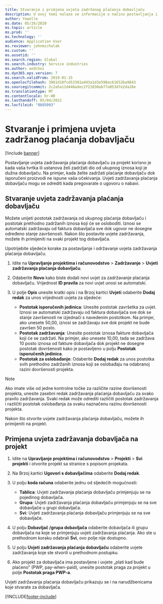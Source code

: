 ```yaml
---
title: Stvaranje i primjena uvjeta zadržanog plaćanja dobavljaču
description: U ovoj temi nalaze se informacije o načinu postavljanja i održavanja uvjeta zadržanog plaćanja dobavljaču.
author: Yowelle
ms.date: 05/26/2020
ms.topic: article
ms.prod: ''
ms.technology: ''
audience: Application User
ms.reviewer: johnmichalak
ms.custom: ''
ms.assetid: ''
ms.search.region: Global
ms.search.industry: Service industries
ms.author: andchoi
ms.dyn365.ops.version: 7
ms.search.validFrom: 2019-01-15
ms.openlocfilehash: 3961d18fcd53381ad43a1d3e598ac61652ba9843
ms.sourcegitcommit: 2c2a5a11d446adec2f21030ab77a053d7e2da28e
ms.translationtype: MT
ms.contentlocale: hr-HR
ms.lasthandoff: 05/04/2022
ms.locfileid: "8685093"
---
```

# <a name="create-and-apply-vendor-payment-retention-terms"></a>Stvaranje i primjena uvjeta zadržanog plaćanja dobavljaču

[!include [banner](../includes/banner.md)] 

Postavljanje uvjeta zadržavanja plaćanja dobavljaču za projekt korisno je kada vaša tvrtka ili ustanova želi zadržati dio od ukupnog iznosa koji je dužna dobavljaču. Na primjer, kada želite zadržati plaćanje dobavljaču dok isporučeni proizvodi ne ispune vaša očekivanja. Uvjeti zadržavanja plaćanja dobavljaču mogu se odrediti kada pregovarate o ugovoru o nabavi.

## <a name="create-vendor-payment-retention-terms"></a>Stvaranje uvjeta zadržavanja plaćanja dobavljaču

Možete unijeti postotak zadržavanja od ukupnog plaćanja dobavljaču i postotak prethodno zadržanih iznosa koji će se osloboditi. Iznosi se automatski zadržavaju od faktura dobavljača sve dok ugovor ne dosegne određeno stanje završenosti. Nakon što postavite uvjete zadržavanja, možete ih primijeniti na svaki projekt tog dobavljača.

Upotrijebite sljedeće korake za postavljanje i održavanje uvjeta zadržavanja plaćanja dobavljaču. 

1. Idite na **Upravljanje projektima i računovodstvo** > **Zadržavanje** > **Uvjeti zadržavanja plaćanja dobavljaču**.
2. Odaberite **Novo** kako biste dodali novi uvjet za zadržavanje plaćanja dobavljaču. Vrijednost **ID pravila** za novi uvjet unosi se automatski. 
3. U polje **Opis** unesite kratki opis i na Brzoj kartici **Uvjeti** odaberite **Dodaj redak** za unos vrijednosti uvjeta za sljedeće:

   - **Postotak isporučenih jedinica**: Unesite postotak završetka za uvjet. Iznosi se automatski zadržavaju od faktura dobavljača sve dok se stanje završenosti ne izjednači s navedenim postotkom. Na primjer, ako unesete 50,00, iznosi se zadržavaju sve dok projekt ne bude završen 50 posto.
   - **Postotak zadržavanja**: Unesite postotak iznosa fakture dobavljača koji će se zadržati. Na primjer, ako unesete 10,00, tada se zadržava 10 posto iznosa od fakture dobavljača dok projekt ne dosegne postotak dovršenosti kako je postavljeno u polju **Postotak isporučenih jedinica**.
   - **Postotak za oslobađanje**: Odaberite **Dodaj redak** za unos postotka svih prethodno zadržanih iznosa koji se oslobađaju na odabranoj razini dovršenosti projekta.

> [!NOTE]
> Ako imate više od jedne kontrolne točke za različite razine dovršenosti projekta, unesite zasebni redak zadržavanja plaćanja dobavljaču za svako pravilo zadržavanja. Svaki redak može odrediti različiti postotak zadržavanja i različiti postotak oslobađanja za svaku naznačenu razinu dovršenosti projekta.

Nakon što stvorite uvjete zadržavanja plaćanja dobavljaču, možete ih primijeniti na projekt.

## <a name="apply-vendor-retention-terms-to-a-project"></a>Primjena uvjeta zadržavanja dobavljača na projekt

1. Idite na **Upravljanje projektima i računovodstvo** > **Projekti** > **Svi projekti** i otvorite projekt sa stranice s popisom projekata.
2. Na Brzoj kartici **Ugovori s dobavljačima** odaberite **Dodaj redak**.
3. U polju **koda računa** odaberite jednu od sljedećih mogućnosti: 

   - **Tablica**: Uvjeti zadržavanja plaćanja dobavljaču primjenjuju se na pojedinog dobavljača.
   - **Grupa**: Uvjeti zadržavanja plaćanja dobavljaču primjenjuju se na sve dobavljače u grupi dobavljača.
   - **Svi**: Uvjeti zadržavanja plaćanja dobavljaču primjenjuju se na sve dobavljače.

4. U polju **Dobavljač /grupa dobavljača** odaberite dobavljača ili grupu dobavljača na koje se primjenjuju uvjeti zadržavanja plaćanja. Ako ste u prethodnom koraku odabrali **Svi**, ovo polje nije dostupno.
5. U polju **Uvjeti zadržavanja plaćanja dobavljaču** odaberite uvjete zadržavanja koje ste stvorili u prethodnom postupku.
6. Ako projekt za dobavljača ima postavljene i uvjete „plati kad bude plaćeno” (PWP, pay-when-paid), unesite postotak praga za projekt u polje **Postotak praga PWP-a**.

Uvjeti zadržavanja plaćanja dobavljaču prikazuju se i na narudžbenicama koje stvarate za dobavljača.


[!INCLUDE[footer-include](../includes/footer-banner.md)]